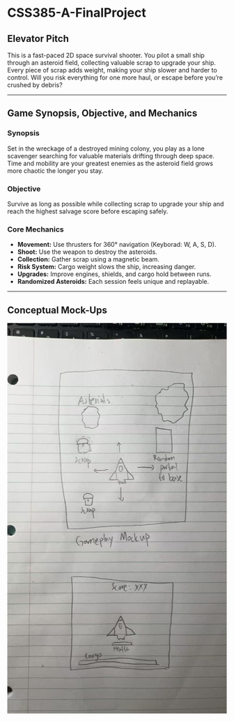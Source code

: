 # CSS385-A-FinalProject

##  Elevator Pitch
This is a fast-paced 2D space survival shooter. You pilot a small ship through an asteroid field, collecting valuable scrap to upgrade your ship. Every piece of scrap adds weight, making your ship slower and harder to control. Will you risk everything for one more haul, or escape before you’re crushed by debris?

---

##  Game Synopsis, Objective, and Mechanics

### Synopsis
Set in the wreckage of a destroyed mining colony, you play as a lone scavenger searching for valuable materials drifting through deep space. Time and mobility are your greatest enemies as the asteroid field grows more chaotic the longer you stay.

### Objective
Survive as long as possible while collecting scrap to upgrade your ship and reach the highest salvage score before escaping safely.

### Core Mechanics
- **Movement:** Use thrusters for 360° navigation (Keyborad: W, A, S, D).
- **Shoot:** Use the weapon to destroy the asteroids.
- **Collection:** Gather scrap using a magnetic beam.
- **Risk System:** Cargo weight slows the ship, increasing danger.
- **Upgrades:** Improve engines, shields, and cargo hold between runs.
- **Randomized Asteroids:** Each session feels unique and replayable.

---

##  Conceptual Mock-Ups
![Gameplay Mockup](GameplayMockup.jpg)
